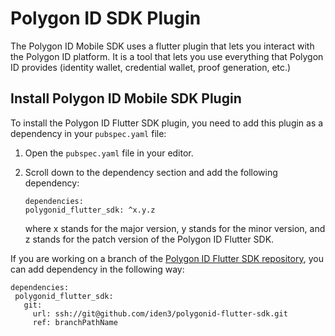 # Polygon ID SDK Plugin
 
The Polygon ID Mobile SDK uses a flutter plugin that lets you interact with the Polygon ID platform. It is a tool that lets you use everything that Polygon  ID provides (identity wallet, credential wallet, proof generation, etc.)
 
## Install Polygon ID Mobile SDK Plugin
 
To install the Polygon ID Flutter SDK plugin, you need to add this plugin as a dependency in your `pubspec.yaml` file:
 
1. Open the `pubspec.yaml` file in your editor.
2. Scroll down to the dependency section and add the following dependency:
 
    ```
    dependencies:
    polygonid_flutter_sdk: ^x.y.z
    ```
    where x stands for the major version, y stands for the minor version, and z stands for the patch version of the Polygon ID Flutter SDK.
 
If you are working on a branch of the [Polygon ID Flutter SDK repository](https://github.com/iden3/polygonid-flutter-sdk.git), you can add dependency in the following way:
```
dependencies:
 polygonid_flutter_sdk:
   git:
     url: ssh://git@github.com/iden3/polygonid-flutter-sdk.git
     ref: branchPathName
```
